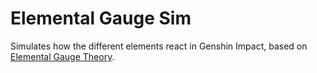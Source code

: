 # Elemental Gauge Sim
Simulates how the different elements react in Genshin Impact, based on [Elemental Gauge Theory](https://library.keqingmains.com/combat-mechanics/elemental-effects/elemental-gauge-theory).
